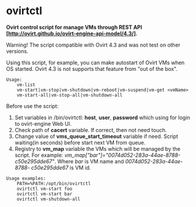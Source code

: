# ovirtctl

**Ovirt control script for manage VMs through REST API [http://ovirt.github.io/ovirt-engine-api-model/4.3/].**

Warning! The script compatible with Ovirt 4.3 and was not test on other versions.

Using this script, for example, you can make autostart of Ovirt VMs when OS started. Ovirt 4.3 is not supports that feature from "out of the box".


```
Usage:
	vm-list
	vm-start|vm-stop|vm-shutdown|vm-reboot|vm-suspend|vm-get <vmName>
	vm-start-all|vm-stop-all|vm-shutdown-all
```

Before use the script:
1) Set variables in /bin/ovirtctl: **host**, **user**, **password** which using for login to ovirt-engine Web UI.
2) Check path of **cacert** variable. If correct, then not need touch.
3) Change value of **vms_queue_start_timeout** variable if need. Script waiting(in seconds) before start next VM from queue.
4) Registry to **vm_map** variable the VMs which will be managed by the script.
	For example: *vm_map["bar"]="0074d052-283a-44ae-8788-c50e295dde67"*. Where *bar* is VM name and *0074d052-283a-44ae-8788-	c50e295dde67* is VM id.

```
Usage examples:
	PATH=%PATH:/opt/bin/ovirtctl
	ovirtctl vm-start foo
	ovirtctl vm-start bar
	ovirtctl vm-shutdown-all
```
